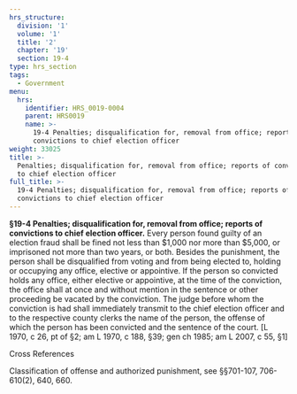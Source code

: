 ```yaml
---
hrs_structure:
  division: '1'
  volume: '1'
  title: '2'
  chapter: '19'
  section: 19-4
type: hrs_section
tags:
  - Government
menu:
  hrs:
    identifier: HRS_0019-0004
    parent: HRS0019
    name: >-
      19-4 Penalties; disqualification for, removal from office; reports of
      convictions to chief election officer
weight: 33025
title: >-
  Penalties; disqualification for, removal from office; reports of convictions
  to chief election officer
full_title: >-
  19-4 Penalties; disqualification for, removal from office; reports of
  convictions to chief election officer
---
```

**§19-4 Penalties; disqualification for, removal from office; reports of convictions to chief election officer.** Every person found guilty of an election fraud shall be fined not less than $1,000 nor more than $5,000, or imprisoned not more than two years, or both. Besides the punishment, the person shall be disqualified from voting and from being elected to, holding or occupying any office, elective or appointive. If the person so convicted holds any office, either elective or appointive, at the time of the conviction, the office shall at once and without mention in the sentence or other proceeding be vacated by the conviction. The judge before whom the conviction is had shall immediately transmit to the chief election officer and to the respective county clerks the name of the person, the offense of which the person has been convicted and the sentence of the court. [L 1970, c 26, pt of §2; am L 1970, c 188, §39; gen ch 1985; am L 2007, c 55, §1]

Cross References

Classification of offense and authorized punishment, see §§701-107, 706-610(2), 640, 660.